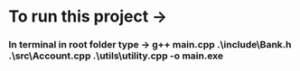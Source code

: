 <h1>To run this project  -> </h1>
<h3>In terminal in root folder type -> g++ main.cpp  .\include\Bank.h .\src\Account.cpp .\utils\utility.cpp -o main.exe</h3>
